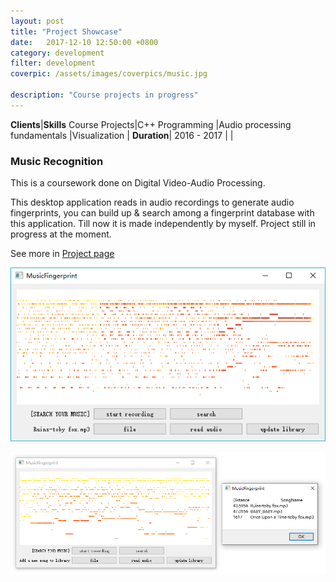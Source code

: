 ```yaml
---
layout: post
title: "Project Showcase"
date:   2017-12-10 12:50:00 +0800
category: development
filter: development
coverpic: /assets/images/coverpics/music.jpg

description: "Course projects in progress"
---
```


<style type="text/css">
  table,th,td
  {
  width:100%;
  }
</style>

**Clients**|**Skills**
Course Projects|C++ Programming
 |Audio processing fundamentals
 |Visualization
 |
**Duration**|
 2016 - 2017 |
 |

 <h3>Music Recognition</h3>

 This is a coursework done on Digital Video-Audio Processing.

This desktop application reads in audio recordings to generate audio fingerprints, you can build up & search among a fingerprint database with this application. Till now it is made independently by myself. Project still in progress at the moment.

See more in <a href="https://github.com/zeyap/MusicFingerprint" class="button button-pill button-tiny button-caution">Project page</a>

![](/assets/images/mf_1.png)

![](/assets/images/mf_2.png)
